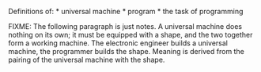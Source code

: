 Definitions of:
    * universal machine
    * program
    * the task of programming


FIXME: The following paragraph is just notes.
A universal machine does nothing on its own; it must be equipped with a shape, and the two together form a working machine.
The electronic engineer builds a universal machine, the programmer builds the shape.
Meaning is derived from the pairing of the universal machine with the shape.